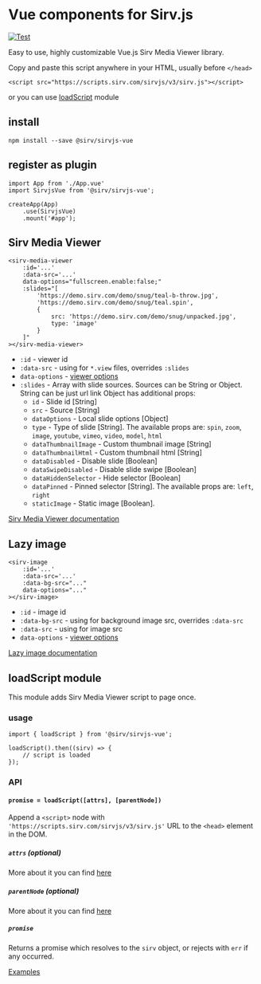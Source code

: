 # Vue components for Sirv.js

[![Test](https://github.com/sirv/sirvjs-vue/actions/workflows/test.yml/badge.svg?branch=master)](https://github.com/sirv/sirvjs-vue/actions/workflows/test.yml)

Easy to use, highly customizable Vue.js Sirv Media Viewer library.

Copy and paste this script anywhere in your HTML, usually before `</head>`
```
<script src="https://scripts.sirv.com/sirvjs/v3/sirv.js"></script>
```
or you can use [loadScript](##-loadScript-module) module

## install
```
npm install --save @sirv/sirvjs-vue
```
## register as plugin
```
import App from './App.vue'
import SirvjsVue from '@sirv/sirvjs-vue';

createApp(App)
    .use(SirvjsVue)
    .mount('#app');
```
## Sirv Media Viewer
```
<sirv-media-viewer
    :id='...'
    :data-src='...'
    data-options="fullscreen.enable:false;"
    :slides="[
        'https://demo.sirv.com/demo/snug/teal-b-throw.jpg',
        'https://demo.sirv.com/demo/snug/teal.spin',
        {
            src: 'https://demo.sirv.com/demo/snug/unpacked.jpg',
            type: 'image'
        }
    ]"
></sirv-media-viewer>
```
- `:id` - viewer id
- `:data-src` - using for `*.view` files, overrides `:slides`
- `data-options` - [viewer options](https://sirv.com/help/articles/sirv-media-viewer/)
- `:slides` - Array with slide sources. Sources can be String or Object.
String can be just url link
Object has additional props:
  * `id` - Slide id [String]
  * `src` - Source [String]
  * `dataOptions` - Local slide options [Object]
  * `type` - Type of slide [String]. The available props are: `spin`, `zoom`, `image`, `youtube`, `vimeo`, `video`, `model`, `html`
  * `dataThumbnailImage` - Custom thumbnail image [String]
  * `dataThumbnailHtml` - Custom thumbnail html [String]
  * `dataDisabled` - Disable slide [Boolean]
  * `dataSwipeDisabled` - Disable slide swipe [Boolean]
  * `dataHiddenSelector` - Hide selector [Boolean]
  * `dataPinned` - Pinned selector [String]. The available props are: `left`, `right`
  * `staticImage` - Static image [Boolean].

[Sirv Media Viewer documentation](https://sirv.com/help/articles/sirv-media-viewer/)
## Lazy image
```
<sirv-image
    :id='...'
    :data-src='...'
    :data-bg-src="..."
    data-options="..."
></sirv-image>
```
- `:id` - image id
- `:data-bg-src` - using for background image src, overrides `:data-src`
- `:data-src` - using for image src
- `data-options` - [viewer options](https://sirv.com/help/articles/responsive-images-smv/)

[Lazy image documentation](https://sirv.com/help/articles/responsive-images-smv/)

## loadScript module
This module adds Sirv Media Viewer script to page once.

### usage
```
import { loadScript } from '@sirv/sirvjs-vue';

loadScript().then((sirv) => {
	// script is loaded
});

```
### API
#### `promise = loadScript([attrs], [parentNode])`
Append a `<script>` node with `'https://scripts.sirv.com/sirvjs/v3/sirv.js'` URL to the `<head>` element in the DOM.

##### `attrs` (optional)
More about it you can find [here](https://www.npmjs.com/package/load-script2#attrs-optional)

##### `parentNode` (optional)
More about it you can find [here](https://www.npmjs.com/package/load-script2#parentnode-optional)

##### `promise`
Returns a promise which resolves to the `sirv` object, or rejects with `err` if any occurred.


[Examples](https://test1.sirv.com/sergey/sirvjs-vue/index.html)
